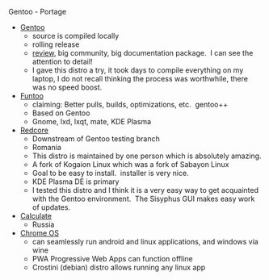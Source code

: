 Gentoo - Portage

- [Gentoo](https://www.gentoo.org/)
    - source is compiled locally
    - rolling release
    - [review](https://blog.desdelinux.net/en/gentoo-la-verdad-tras-el-mito/), big community, big documentation package.  I can see the attention to detail!
    - I gave this distro a try, it took days to compile everything on my laptop, I do not recall thinking the process was worthwhile, there was no speed boost.
- [Funtoo](https://www.funtoo.org/Welcome)
    - claiming: Better pulls, builds, optimizations, etc.  gentoo++
    - Based on Gentoo
    - Gnome, lxd, lxqt, mate, KDE Plasma
- [Redcore](https://redcorelinux.org/)
    - Downstream of Gentoo testing branch
    - Romania
    - This distro is maintained by one person which is absolutely amazing.
    - A fork of Kogaion Linux which was a fork of Sabayon Linux
    - Goal to be easy to install.  installer is very nice.
    - KDE Plasma DE is primary
    - I tested this distro and I think it is a very easy way to get acquainted with the Gentoo environment.  The Sisyphus GUI makes easy work of updates.
- [Calculate](https://www.calculate-linux.org/)
    - Russia
- [Chrome OS](https://www.google.com/chromebook/chrome-os/)
    - can seamlessly run android and linux applications, and windows via wine
    - PWA Progressive Web Apps can function offline
    - Crostini (debian) distro allows running any linux app